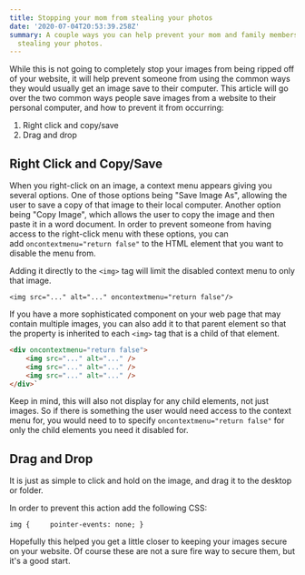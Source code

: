 ```yaml
---
title: Stopping your mom from stealing your photos
date: '2020-07-04T20:53:39.258Z'
summary: A couple ways you can help prevent your mom and family members from
  stealing your photos.
---
```

While this is not going to completely stop your images from being ripped off of your website, it will help prevent someone from using the common ways they would usually get an image save to their computer. This article will go over the two common ways people save images from a website to their personal computer, and how to prevent it from occurring:

1. Right click and copy/save
2. Drag and drop

## Right Click and Copy/Save

When you right-click on an image, a context menu appears giving you several options. One of those options being "Save Image As", allowing the user to save a copy of that image to their local computer. Another option being "Copy Image", which allows the user to copy the image and then paste it in a word document. In order to prevent someone from having access to the right-click menu with these options, you can add `oncontextmenu="return false"` to the HTML element that you want to disable the menu from.

Adding it directly to the `<img>` tag will limit the disabled context menu to only that image.

`<img src="..." alt="..." oncontextmenu="return false"/>`

If you have a more sophisticated component on your web page that may contain multiple images, you can also add it to that parent element so that the property is inherited to each `<img>` tag that is a child of that element.

```html
<div oncontextmenu="return false">
    <img src="..." alt="..." />
    <img src="..." alt="..." />
    <img src="..." alt="..." />
</div>`
```

Keep in mind, this will also not display for any child elements, not just images. So if there is something the user would need access to the context menu for, you would need to to specify `oncontextmenu="return false"` for only the child elements you need it disabled for.

## Drag and Drop

It is just as simple to click and hold on the image, and drag it to the desktop or folder.

In order to prevent this action add the following CSS:

`img {
    pointer-events: none;
}`

Hopefully this helped you get a little closer to keeping your images secure on your website. Of course these are not a sure fire way to secure them, but it's a good start.